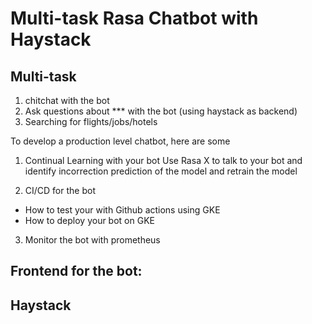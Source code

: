 # Multi-task Rasa Chatbot with Haystack

## Multi-task
1. chitchat with the bot
2. Ask questions about *** with the bot (using haystack as backend)
3. Searching for flights/jobs/hotels


To develop a production level chatbot, here are some 

1. Continual Learning with your bot
Use Rasa X to talk to your bot and identify incorrection prediction of the model and retrain the model


2. CI/CD for the bot

- How to test your with Github actions using GKE
- How to deploy your bot on GKE


3. Monitor the bot with prometheus 



## Frontend for the bot:


## Haystack




 
